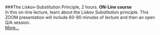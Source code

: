 ###The Liskov-Substitution Principle, 2 hours.
**ON-Line course**<br>
In this on-line lecture, learn about the Liskov Substitution principle.  This ZOOM presentation
will include 60-90 minutes of lecture and then an open Q/A session.  
[More...](https://www.eventbrite.com/e/solid-weekly-with-uncle-bob-tickets-103444376916)